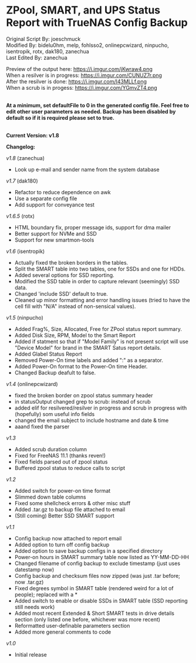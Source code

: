# ZPool, SMART, and UPS Status Report with TrueNAS Config Backup
Original Script By: joeschmuck<br>
Modified By: bidelu0hm, melp, fohlsso2, onlinepcwizard, ninpucho, isentropik, rotx, dak180, zanechua<br>
Last Edited By: zanechua

Preview of the output here: https://i.imgur.com/jKwraw4.png<br>
When a resilver is in progress: https://i.imgur.com/CUNUZ7r.png<br>
After the resilver is done: https://i.imgur.com/I43MLLf.png<br>
When a scrub is in progess: https://i.imgur.com/YGmvZT4.png<br><br>

**At a minimum, set defaultFile to 0 in the generated config file. Feel free to edit other user parameters as needed. Backup has been disabled by default so if it is required please set to true.**<br><br>

**Current Version: v1.8**

**Changelog:**

*v1.8* (zanechua)
- Look up e-mail and sender name from the system database

*v1.7* (dak180)
 - Refactor to reduce dependence on awk
 - Use a separate config file
 - Add support for conveyance test

*v1.6.5* (rotx)
 - HTML boundary fix, proper message ids, support for dma mailer
 - Better support for NVMe and SSD
 - Support for new smartmon-tools

*v1.6* (isentropik)
 - Actually fixed the broken borders in the tables.
 - Split the SMART table into two tables, one for SSDs and one for HDDs.
 - Added several options for SSD reporting.
 - Modified the SSD table in order to capture relevant (seemingly) SSD data.
 - Changed 'include SSD' default to true.
 - Cleaned up minor formatting and error handling issues (tried to have the cell fill with "N/A" instead of non-sensical values).

*v1.5* (ninpucho)
 - Added Frag%, Size, Allocated, Free for ZPool status report summary.
 - Added Disk Size, RPM, Model to the Smart Report
 - Added if statment so that if "Model Family" is not present script will use "Device Model"
      for brand in the SMART Satus report details.
 - Added Glabel Status Report
 - Removed Power-On time labels and added ":" as a separator.
 - Added Power-On format to the Power-On time Header.
 - Changed Backup deafult to false.

*v1.4* (onlinepcwizard)
- fixed the broken border on zpool status summary header
- in statusOutput changed grep to scrub: instead of scrub
- added elif for resilvered/resilver in progress and scrub in progress with (hopefully) som useful info fields
- changed the email subject to include hostname and date & time
- aaand fixed the parser

*v1.3*
- Added scrub duration column
- Fixed for FreeNAS 11.1 (thanks reven!)
- Fixed fields parsed out of zpool status
- Buffered zpool status to reduce calls to script

*v1.2*
- Added switch for power-on time format
- Slimmed down table columns
- Fixed some shellcheck errors & other misc stuff
- Added .tar.gz to backup file attached to email
- (Still coming) Better SSD SMART support

*v1.1*
- Config backup now attached to report email
- Added option to turn off config backup
- Added option to save backup configs in a specified directory
- Power-on hours in SMART summary table now listed as YY-MM-DD-HH
- Changed filename of config backup to exclude timestamp (just uses datestamp now)
- Config backup and checksum files now zipped (was just .tar before; now .tar.gz)
- Fixed degrees symbol in SMART table (rendered weird for a lot of people); replaced with a *
- Added switch to enable or disable SSDs in SMART table (SSD reporting still needs work)
- Added most recent Extended & Short SMART tests in drive details section (only listed one before, whichever was more recent)
- Reformatted user-definable parameters section
- Added more general comments to code

*v1.0*
- Initial release
